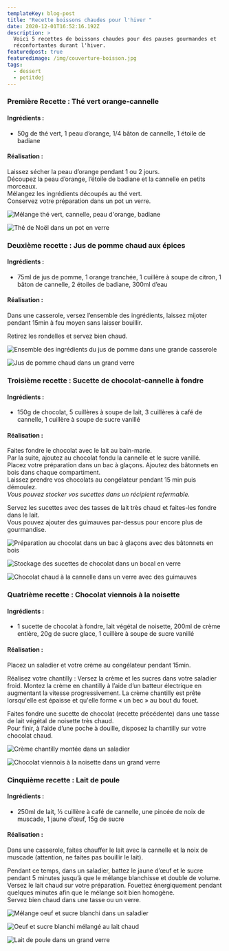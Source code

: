 ```yaml
---
templateKey: blog-post
title: "Recette boissons chaudes pour l'hiver "
date: 2020-12-01T16:52:16.192Z
description: >
  Voici 5 recettes de boissons chaudes pour des pauses gourmandes et
  réconfortantes durant l'hiver.  
featuredpost: true
featuredimage: /img/couverture-boisson.jpg
tags:
  - dessert
  - petitdej
---
```

### Première Recette : Thé vert orange-cannelle

#### Ingrédients :

* 50g de thé vert, 1 peau d’orange, 1/4 bâton de cannelle, 1 étoile de badiane

#### Réalisation :

Laissez sécher la peau d’orange pendant 1 ou 2 jours.\
Découpez la peau d’orange, l’étoile de badiane et la cannelle en petits morceaux.\
Mélangez les ingrédients découpés au thé vert.\
Conservez votre préparation dans un pot un verre.

![Mélange thé vert, cannelle, peau d'orange, badiane ](/img/prepa-the-.jpg "Préparation du thé")

![Thé de Noël dans un pot en verre ](/img/the-de-noel.jpg "Thé de Noël")

### Deuxième recette : Jus de pomme chaud aux épices

#### Ingrédients : 

* 75ml de jus de pomme, 1 orange tranchée, 1 cuillère à soupe de citron, 1 bâton de cannelle, 2 étoiles de badiane, 300ml d’eau

#### Réalisation :

Dans une casserole, versez l’ensemble des ingrédients, laissez mijoter pendant 15min à feu moyen sans laisser bouillir.

Retirez les rondelles et servez bien chaud.

![Ensemble des ingrédients du jus de pomme dans une grande casserole](/img/prepa-jus-de-pomme.jpg "Préparation jus de pomme chaud ")

![Jus de pomme chaud dans un grand verre ](/img/jus-de-pomme-chaud.jpg "Jus de pomme chaud ")

### Troisième recette : Sucette de chocolat-cannelle à fondre

#### Ingrédients : 

* 150g de chocolat, 5 cuillères à soupe de lait, 3 cuillères à café de cannelle, 1 cuillère à soupe de sucre vanillé

#### Réalisation :

Faites fondre le chocolat avec le lait au bain-marie.\
Par la suite, ajoutez au chocolat fondu la cannelle et le sucre vanillé.\
Placez votre préparation dans un bac à glaçons. Ajoutez des bâtonnets en bois dans chaque compartiment. \
Laissez prendre vos chocolats au congélateur pendant 15 min puis démoulez.\
*Vous pouvez stocker vos sucettes dans un récipient refermable.*

Servez les sucettes avec des tasses de lait très chaud et faites-les fondre dans le lait.\
Vous pouvez ajouter des guimauves par-dessus pour encore plus de gourmandise.

![Préparation au chocolat dans un bac à glaçons avec des bâtonnets en bois ](/img/sucette-chocolat.jpg "Préparation des sucettes en chocolat ")

![Stockage des sucettes de chocolat dans un bocal en verre ](/img/chocolat-stockage.jpg "Stockage des sucettes de chocolat ")

![Chocolat chaud à la cannelle dans un verre avec des guimauves ](/img/chocolat-chaud.jpg "Chocolat chaud à la cannelle")

### Quatrième recette : Chocolat viennois à la noisette

#### Ingrédients : 

* 1 sucette de chocolat à fondre, lait végétal de noisette, 200ml de crème entière, 20g de sucre glace, 1 cuillère à soupe de sucre vanillé

#### Réalisation :

Placez un saladier et votre crème au congélateur pendant 15min.

Réalisez votre chantilly : Versez la crème et les sucres dans votre saladier froid. Montez la crème en chantilly à l’aide d’un batteur électrique en augmentant la vitesse progressivement. La crème chantilly est prête lorsqu'elle est épaisse et qu'elle forme « un bec » au bout du fouet.

Faites fondre une sucette de chocolat (recette précédente) dans une tasse de lait végétal de noisette très chaud.\
Pour finir, à l’aide d’une poche à douille, disposez la chantilly sur votre chocolat chaud.

![Crème chantilly montée dans un saladier ](/img/creme-chantilly.jpg "Réalisation de la crème chantilly ")

![Chocolat viennois à la noisette dans un grand verre ](/img/chocolat-viennois.jpg "Chocolat viennois à la noisette ")

### Cinquième recette : Lait de poule

#### Ingrédients : 

* 250ml de lait, ½ cuillère à café de cannelle, une pincée de noix de muscade, 1 jaune d’œuf, 15g de sucre

#### Réalisation :

Dans une casserole, faites chauffer le lait avec la cannelle et la noix de muscade (attention, ne faites pas bouillir le lait).

Pendant ce temps, dans un saladier, battez le jaune d’œuf et le sucre pendant 5 minutes jusqu’à que le mélange blanchisse et double de volume.\
Versez le lait chaud sur votre préparation. Fouettez énergiquement pendant quelques minutes afin que le mélange soit bien homogène.\
Servez bien chaud dans une tasse ou un verre.

![Mélange oeuf et sucre blanchi dans un saladier ](/img/melange-blanchit-poule.jpg "Mélange oeuf et sucre blanchi ")

![Oeuf et sucre blanchi mélangé au lait chaud ](/img/melange-lait-de-poule.jpg "Préparation lait de poule ")

![Lait de poule dans un grand verre ](/img/lait-de-poule.jpg "Lait de poule ")